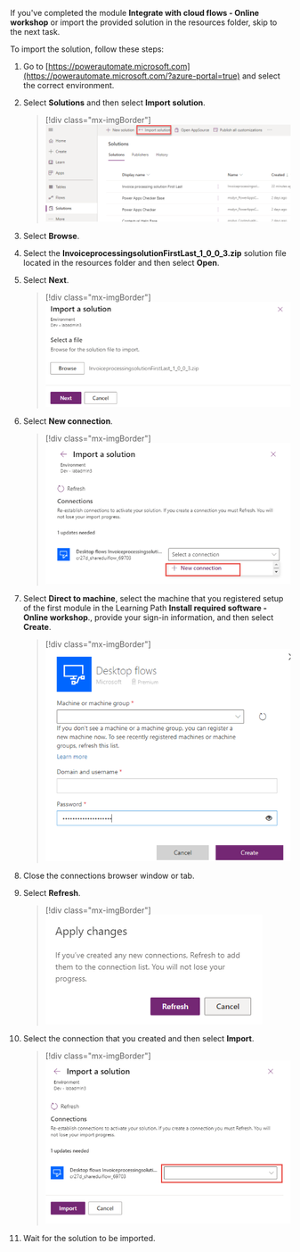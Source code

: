 If you've completed the module **Integrate with cloud flows - Online workshop** or import the provided solution in the resources folder, skip to the next task.

To import the solution, follow these steps:

1.  Go to [https://powerautomate.microsoft.com](https://powerautomate.microsoft.com/?azure-portal=true) and select the correct environment.

1.  Select **Solutions** and then select **Import solution**.

	> [!div class="mx-imgBorder"]
	> [![Screenshot of the Import solution button.](../media/import-solution.png)](../media/import-solution.png#lightbox)

1.  Select **Browse**.

1.  Select the **InvoiceprocessingsolutionFirstLast_1\_0\_0\_3.zip** solution file located in the resources folder and then select **Open**.

1.  Select **Next**.

	> [!div class="mx-imgBorder"]
	> [![Screenshot of the Import a solution screen with the Next button.](../media/next.png)](../media/next.png#lightbox)

1.  Select **New connection**.

	> [!div class="mx-imgBorder"]
	> [![Screenshot of the New connection button.](../media/new-connection.png)](../media/new-connection.png#lightbox)

1.  Select **Direct to machine**, select the machine that you registered setup of the first module in the Learning Path **Install required software - Online workshop**., provide your sign-in information, and then select **Create**.

	> [!div class="mx-imgBorder"]
	> [![Screenshot of the Desktop flows dialog with the Create button.](../media/create.png)](../media/create.png#lightbox)

1.  Close the connections browser window or tab.

1.  Select **Refresh**.

	> [!div class="mx-imgBorder"]
	> [![Screenshot of the Apply changes pop-up window.](../media/refresh.png)](../media/refresh.png#lightbox)

1. Select the connection that you created and then select **Import**.

	> [!div class="mx-imgBorder"]
	> [![Screenshot of the Import a solution dialog.](../media/import.png)](../media/import.png#lightbox)

1. Wait for the solution to be imported.
